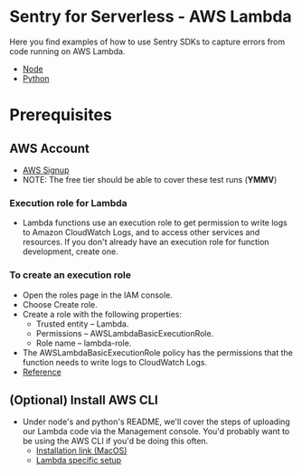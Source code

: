 # Sentry for Serverless - AWS Lambda

Here you find examples of how to use Sentry SDKs to capture errors from code running on AWS Lambda.

- [Node](node)
- [Python](python)

# Prerequisites

## AWS Account
  * [AWS Signup](https://portal.aws.amazon.com/billing/signup#/start)
  * NOTE: The free tier should be able to cover these test runs (**YMMV**)

### Execution role for Lambda
 * Lambda functions use an execution role to get permission to write logs to Amazon CloudWatch Logs, and to access other services and resources. If you don't already have an execution role for function development, create one.

### To create an execution role
 * Open the roles page in the IAM console.
 * Choose Create role.
 * Create a role with the following properties:
   * Trusted entity – Lambda.
   * Permissions – AWSLambdaBasicExecutionRole.
   * Role name – lambda-role.
* The AWSLambdaBasicExecutionRole policy has the permissions that the function needs to write logs to CloudWatch Logs.
* [Reference](https://docs.aws.amazon.com/lambda/latest/dg/lambda-nodejs.html)

## (Optional) Install AWS CLI
 * Under node's and python's README, we'll cover the steps of uploading our Lambda code via the Management console. You'd probably want to be using the AWS CLI if you'd be doing this often.
   * [Installation link (MacOS)](https://docs.aws.amazon.com/cli/latest/userguide/install-cliv2-mac.html)
   * [Lambda specific setup](https://docs.aws.amazon.com/lambda/latest/dg/gettingstarted-awscli.html)

